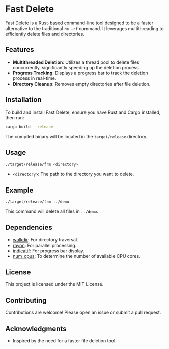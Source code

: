 # Fast Delete

Fast Delete is a Rust-based command-line tool designed to be a faster alternative to the traditional `rm -rf` command. It leverages multithreading to efficiently delete files and directories.

## Features

- **Multithreaded Deletion**: Utilizes a thread pool to delete files concurrently, significantly speeding up the deletion process.
- **Progress Tracking**: Displays a progress bar to track the deletion process in real-time.
- **Directory Cleanup**: Removes empty directories after file deletion.

## Installation

To build and install Fast Delete, ensure you have Rust and Cargo installed, then run:

```bash
cargo build --release
```

The compiled binary will be located in the `target/release` directory.

## Usage

```bash
./target/release/frm <directory>
```

- `<directory>`: The path to the directory you want to delete.

## Example

```bash
./target/release/frm ../demo
```

This command will delete all files in `../demo`.

## Dependencies

- [walkdir](https://crates.io/crates/walkdir): For directory traversal.
- [rayon](https://crates.io/crates/rayon): For parallel processing.
- [indicatif](https://crates.io/crates/indicatif): For progress bar display.
- [num_cpus](https://crates.io/crates/num_cpus): To determine the number of available CPU cores.

## License

This project is licensed under the MIT License.

## Contributing

Contributions are welcome! Please open an issue or submit a pull request.

## Acknowledgments

- Inspired by the need for a faster file deletion tool.
